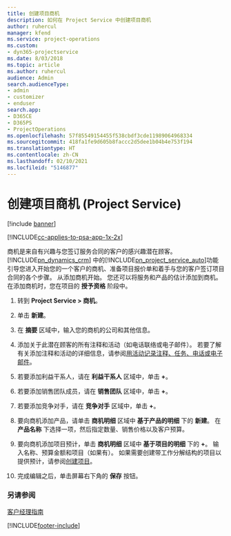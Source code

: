 ```yaml
---
title: 创建项目商机
description: 如何在 Project Service 中创建项目商机
author: ruhercul
manager: kfend
ms.service: project-operations
ms.custom:
- dyn365-projectservice
ms.date: 8/03/2018
ms.topic: article
ms.author: ruhercul
audience: Admin
search.audienceType:
- admin
- customizer
- enduser
search.app:
- D365CE
- D365PS
- ProjectOperations
ms.openlocfilehash: 57f85549154455f538cbdf3cde11989064968334
ms.sourcegitcommit: 418fa1fe9d605b8faccc2d5dee1b04b4e753f194
ms.translationtype: HT
ms.contentlocale: zh-CN
ms.lasthandoff: 02/10/2021
ms.locfileid: "5146877"
---
```

# <a name="create-a-project-opportunity-project-service"></a>创建项目商机 (Project Service)

[!include [banner](../includes/psa-now-project-operations.md)]

[!INCLUDE[cc-applies-to-psa-app-1x-2x](../includes/cc-applies-to-psa-app-1x-2x.md)]

商机是来自有兴趣与您签订服务合同的客户的感兴趣潜在顾客。 [!INCLUDE[pn_dynamics_crm](../includes/pn-dynamics-crm.md)] 中的[!INCLUDE[pn_project_service_auto](../includes/pn-project-service-auto.md)]功能引导您进入开始您的一个客户的商机、准备项目报价单和着手与您的客户签订项目合同的各个步骤。 从添加商机开始。 您还可以将服务和产品的估计添加到商机。 在添加商机时，您在项目的 **授予资格** 阶段中。  
  
1.  转到 **Project Service > 商机**。  
  
2.  单击 **新建**。  
  
3.  在 **摘要** 区域中，输入您的商机的公司和其他信息。  
  
4.  添加关于此潜在顾客的所有注释和活动（如电话联络或电子邮件）。 若要了解有关添加注释和活动的详细信息，请参阅[用活动记录注释、任务、电话或电子邮件](https://docs.microsoft.com/dynamics365/customerengagement/on-premises/basics/work-with-activities)。  
  
5.  若要添加利益干系人，请在 **利益干系人** 区域中，单击 **+**。  
  
6.  若要添加销售团队成员，请在 **销售团队** 区域中，单击 **+**。  
  
7.  若要添加竞争对手，请在 **竞争对手** 区域中，单击 **+**。  
  
8.  要向商机添加产品，请单击 **商机明细** 区域中 **基于产品的明细** 下的 **新建**。 在 **产品名称** 下选择一项，然后指定数量、销售价格以及客户预算。  
  
9. 要向商机添加项目预计，单击 **商机明细** 区域中 **基于项目的明细** 下的 **+**。 输入名称、预算金额和项目（如果有）。 如果需要创建带工作分解结构的项目以提供预计，请参阅[创建项目](../psa/create-project.md)。  
  
10. 完成编辑之后，单击屏幕右下角的 **保存** 按钮。  
  
### <a name="see-also"></a>另请参阅  
 [客户经理指南](../psa/account-manager-guide.md)


[!INCLUDE[footer-include](../includes/footer-banner.md)]